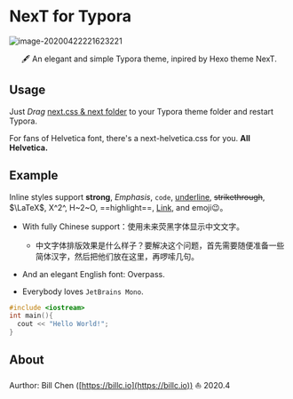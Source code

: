 # NexT for Typora

![image-20200422221623221](https://billc.oss-cn-shanghai.aliyuncs.com/img/2020-04-22-image-20200422221623221.png)

<p align="center">🖋 An elegant and simple Typora theme, inpired by Hexo theme NexT.</p>



## Usage

Just *Drag* <u>next.css & next folder</u> to your Typora theme folder and restart Typora.

For fans of Helvetica font, there's a next-helvetica.css for you. **All Helvetica.**

## Example

Inline styles support **strong**, *Emphasis*, `code`, <u>underline</u>, ~~strikethrough~~, $\LaTeX$, X^2^, H~2~O, ==highlight==, [Link](typora.io), and emoji😉。

- With fully Chinese support：使用未来荧黑字体显示中文文字。
  
  - 中文字体排版效果是什么样子？要解决这个问题，首先需要随便准备一些简体汉字，然后把他们放在这里，再啰嗦几句。
- And an elegant English font: Overpass.
- Everybody loves `JetBrains Mono`.

```c
#include <iostream>
int main(){
  cout << "Hello World!";
}
```

## About

Aurthor: Bill Chen ([https://billc.io](https://billc.io)) ⛵️
2020.4